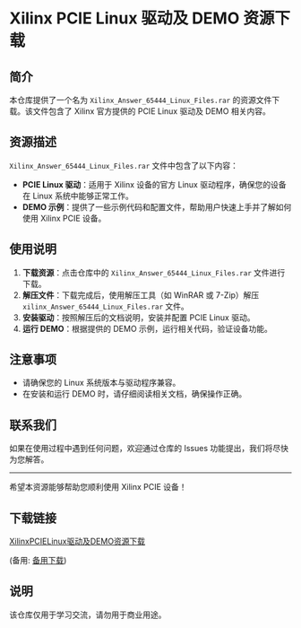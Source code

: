 # Xilinx PCIE Linux 驱动及 DEMO 资源下载

## 简介

本仓库提供了一个名为 `Xilinx_Answer_65444_Linux_Files.rar` 的资源文件下载。该文件包含了 Xilinx 官方提供的 PCIE Linux 驱动及 DEMO 相关内容。

## 资源描述

`Xilinx_Answer_65444_Linux_Files.rar` 文件中包含了以下内容：

- **PCIE Linux 驱动**：适用于 Xilinx 设备的官方 Linux 驱动程序，确保您的设备在 Linux 系统中能够正常工作。
- **DEMO 示例**：提供了一些示例代码和配置文件，帮助用户快速上手并了解如何使用 Xilinx PCIE 设备。

## 使用说明

1. **下载资源**：点击仓库中的 `Xilinx_Answer_65444_Linux_Files.rar` 文件进行下载。
2. **解压文件**：下载完成后，使用解压工具（如 WinRAR 或 7-Zip）解压 `xilinx_Answer_65444_Linux_Files.rar` 文件。
3. **安装驱动**：按照解压后的文档说明，安装并配置 PCIE Linux 驱动。
4. **运行 DEMO**：根据提供的 DEMO 示例，运行相关代码，验证设备功能。

## 注意事项

- 请确保您的 Linux 系统版本与驱动程序兼容。
- 在安装和运行 DEMO 时，请仔细阅读相关文档，确保操作正确。

## 联系我们

如果在使用过程中遇到任何问题，欢迎通过仓库的 Issues 功能提出，我们将尽快为您解答。

---

希望本资源能够帮助您顺利使用 Xilinx PCIE 设备！

## 下载链接
[XilinxPCIELinux驱动及DEMO资源下载](https://pan.quark.cn/s/9b623b679b22) 

(备用: [备用下载](https://pan.baidu.com/s/1h4D4nnDW4y4lOAUvEUxH1w?pwd=1234))

## 说明

该仓库仅用于学习交流，请勿用于商业用途。
